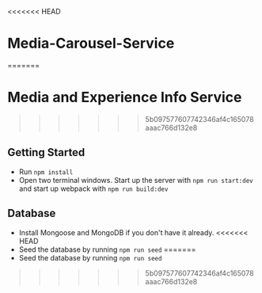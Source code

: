 <<<<<<< HEAD
# Media-Carousel-Service
=======
# Media and Experience Info Service
>>>>>>> 5b097577607742346af4c165078aaac766d132e8

## Getting Started
- Run `npm install`
- Open two terminal windows. Start up the server with `npm run start:dev` and start up webpack with `npm run build:dev`

## Database
- Install Mongoose and MongoDB if you don't have it already.
<<<<<<< HEAD
- Seed the database by running `npm run seed`
=======
- Seed the database by running `npm run seed`



>>>>>>> 5b097577607742346af4c165078aaac766d132e8
